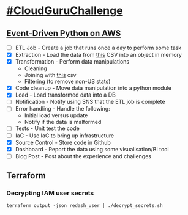 # [#CloudGuruChallenge](https://acloudguru.com/blog/news/introducing-the-cloudguruchallenge)
## [Event-Driven Python on AWS](https://acloudguru.com/blog/engineering/cloudguruchallenge-python-aws-etl)

- [ ] ETL Job - Create a job that runs once a day to perform some task
- [x] Extraction - Load the data from [this](https://github.com/nytimes/covid-19-data/blob/master/us.csv?opt_id=oeu1598130766489r0.9183835738508552) CSV into an object in memory
- [x] Transformation - Perform data manipulations
    - Cleaning
    - Joining with [this](https://raw.githubusercontent.com/datasets/covid-19/master/data/time-series-19-covid-combined.csv?opt_id=oeu1598130766489r0.9183835738508552) csv
    - Filtering (to remove non-US stats)
- [x] Code cleanup - Move data manipulation into a python module
- [x] Load - Load transformed data into a DB
- [ ] Notification - Notify using SNS that the ETL job is complete
- [ ] Error handling - Handle the following:
    - Initial load versus update
    - Notify if the data is malformed
- [ ] Tests - Unit test the code
- [ ] IaC - Use IaC to bring up infrastructure
- [x] Source Control - Store code in Github
- [x] Dashboard - Report the data using some visualisation/BI tool
- [ ] Blog Post - Post about the experience and challenges

## Terraform

### Decrypting IAM user secrets

`terraform output -json redash_user | ./decrypt_secrets.sh`